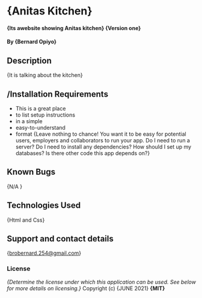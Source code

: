 # {Anitas Kitchen}
#### {Its awebsite showing Anitas kitchen} {Version one}
#### By **{Bernard Opiyo}**
## Description
{It is talking about the kitchen}
## /Installation Requirements
* This is a great place
* to list setup instructions
* in a simple
* easy-to-understand
* format
{Leave nothing to chance! You want it to be easy for potential users, employers and collaborators to run your app. Do I need to run a server? Do I need to install any dependencies? How should I set up my databases? Is there other code this app depends on?}
## Known Bugs
{N/A }
## Technologies Used
{Html and Css}
## Support and contact details
{brobernard.254@gmail.com}
### License
*{Determine the license under which this application can be used.  See below for more details on licensing.}*
Copyright (c) {JUNE 2021} **{MIT}**
  
